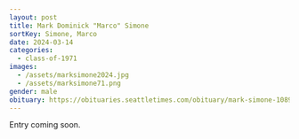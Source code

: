 ```yaml
---
layout: post
title: Mark Dominick "Marco" Simone
sortKey: Simone, Marco
date: 2024-03-14
categories:
  - class-of-1971
images:
  - /assets/marksimone2024.jpg
  - /assets/marksimone71.png
gender: male
obituary: https://obituaries.seattletimes.com/obituary/mark-simone-1089550953
---
```

E﻿ntry coming soon.